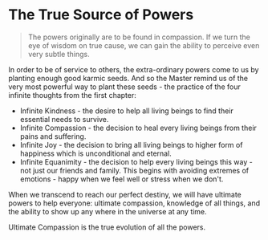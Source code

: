 # The True Source of Powers

> The powers originally are to be found in compassion. If we turn the eye of wisdom on true cause, we can gain the ability to perceive even very subtle things.

In order to be of service to others, the extra-ordinary powers come to us by planting enough good karmic seeds. And so the Master remind us of the very most powerful way to plant these seeds - the practice of the four infinite thoughts from the first chapter:

- Infinite Kindness - the desire to help all living beings to find their essential needs to survive.
- Infinite Compassion - the decision to heal every living beings from their pains and suffering.
- Infinite Joy - the decision to bring all living beings to higher form of happiness which is unconditional and eternal.
- Infinite Equanimity - the decision to help every living beings this way - not just our friends and family. This begins with avoiding extremes of emotions - happy when we feel well or stress when we don't.

When we transcend to reach our perfect destiny, we will have ultimate powers to help everyone: ultimate compassion, knowledge of all things, and the ability to show up any where in the universe at any time.

Ultimate Compassion is the true evolution of all the powers.
